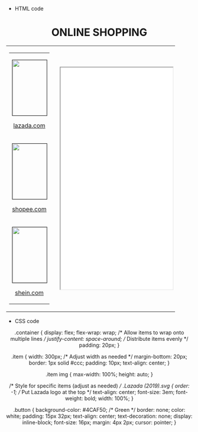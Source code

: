 * HTML code

<!DOCTYPE html>
<html>
<head>
<meta charset="UTF-8">
<style>
h1, p, td {
  text-align: center;
}
img {
  width: 100%;
  height: 150px;
}
</style>
</head>
<body>
<h1>ONLINE SHOPPING</h1>
<table width="100%">
  <tr>
    <td width="30%">
      <table width="100%">
        <tr>
          <td>
            <p><a href="https://www.lazada.com/" target="_blank"><img src="images/Lazada (2019).svg" border="1px"></a></p>
            <p><a href="https://www.lazada.com/" target="_blank">lazada.com</a></p>
          </td>
        </tr>
        <tr>
          <td>
            <p><a href="https://www.shopee.com/" target="_blank"><img src="images/Shopee-logo.jpg" border="1px"></a></p>
            <p><a href="https://www.shopee.com/" target="_blank">shopee.com</a></p>
          </td>
        </tr>
        <tr>
          <td>
            <p><a href="https://www.shein.com/" target="_blank"><img src="images/Shein-logo.png" border="1px"></a></p>
            <p><a href="https://www.shein.com/" target="_blank">shein.com</a></p>
          </td>
        </tr>
      </table>
    </td>
    <td width="70%">
      <iframe src="demo.htm" id="iframe" name="a" height="600px" width="100%"></iframe>
    </td>
  </tr>
</table>
</body>
</html>

* CSS code

.container {
  display: flex;
  flex-wrap: wrap; /* Allow items to wrap onto multiple lines */
  justify-content: space-around; /* Distribute items evenly */
  padding: 20px;
}

.item {
  width: 300px; /* Adjust width as needed */
  margin-bottom: 20px;
  border: 1px solid #ccc;
  padding: 10px;
  text-align: center;
}

.item img {
  max-width: 100%;
  height: auto;
}

/* Style for specific items (adjust as needed) */
.Lazada (2019).svg {
  order: -1; /* Put Lazada logo at the top */
  text-align: center;
  font-size: 3em;
  font-weight: bold;
  width: 100%;
}

.button {
  background-color: #4CAF50; /* Green */
  border: none;
  color: white;
  padding: 15px 32px;
  text-align: center;
  text-decoration: none;
  display: inline-block;
  font-size: 16px;
  margin: 4px 2px;
  cursor: pointer;
}

